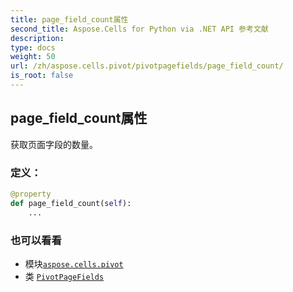 ```yaml
---
title: page_field_count属性
second_title: Aspose.Cells for Python via .NET API 参考文献
description:
type: docs
weight: 50
url: /zh/aspose.cells.pivot/pivotpagefields/page_field_count/
is_root: false
---
```

## page_field_count属性

获取页面字段的数量。
### 定义：
```python
@property
def page_field_count(self):
    ...
```

### 也可以看看
* 模块[`aspose.cells.pivot`](../../)
* 类 [`PivotPageFields`](/cells/python-net/zh/aspose.cells.pivot/pivotpagefields)
